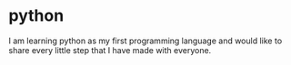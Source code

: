 # python
I am learning python as my first programming language and would like to share every little step that I have made with everyone.
